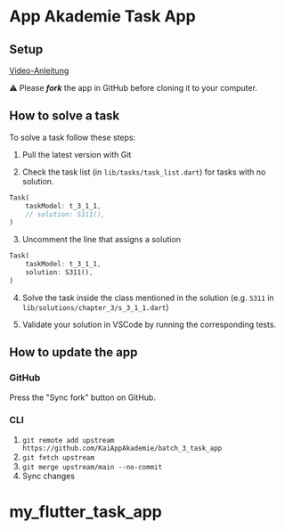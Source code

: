 # App Akademie Task App

## Setup

[Video-Anleitung](https://www.youtube.com/watch?v=VHsAfd0oumM)

⚠️ Please ***fork*** the app in GitHub before cloning it to your computer.

## How to solve a task

To solve a task follow these steps:

1. Pull the latest version with Git

2. Check the task list (in `lib/tasks/task_list.dart`) for tasks with no solution.
```dart
Task(
    taskModel: t_3_1_1,
    // solution: S311(),
)
```

3. Uncomment the line that assigns a solution
```dart
Task(
    taskModel: t_3_1_1,
    solution: S311(),
)
```

4. Solve the task inside the class mentioned in the solution (e.g. `S311` in `lib/solutions/chapter_3/s_3_1_1.dart`)

5. Validate your solution in VSCode by running the corresponding tests.

## How to update the app

### GitHub 

Press the "Sync fork" button on GitHub.

### CLI

1. `git remote add upstream https://github.com/KaiAppAkademie/batch_3_task_app`
2. `git fetch upstream`
3. `git merge upstream/main --no-commit`
4. Sync changes
# my_flutter_task_app

